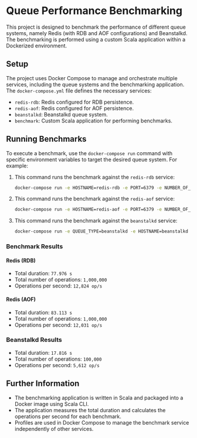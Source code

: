 # Queue Performance Benchmarking

This project is designed to benchmark the performance of different queue systems, namely Redis (with RDB and AOF configurations) and Beanstalkd. The benchmarking is performed using a custom Scala application within a Dockerized environment.

## Setup

The project uses Docker Compose to manage and orchestrate multiple services, including the queue systems and the benchmarking application. The `docker-compose.yml` file defines the necessary services:

- `redis-rdb`: Redis configured for RDB persistence.
- `redis-aof`: Redis configured for AOF persistence.
- `beanstalkd`: Beanstalkd queue system.
- `benchmark`: Custom Scala application for performing benchmarks.

## Running Benchmarks

To execute a benchmark, use the `docker-compose run` command with specific environment variables to target the desired queue system. For example:

1. This command runs the benchmark against the `redis-rdb` service:
    ```bash
    docker-compose run -e HOSTNAME=redis-rdb -e PORT=6379 -e NUMBER_OF_OPERATIONS=1000000 benchmark
    ```
2. This command runs the benchmark against the `redis-aof` service:
    ```bash
    docker-compose run -e HOSTNAME=redis-aof -e PORT=6379 -e NUMBER_OF_OPERATIONS=1000000 benchmark
    ```
3. This command runs the benchmark against the `beanstalkd` service:
    ```bash
    docker-compose run -e QUEUE_TYPE=beanstalkd -e HOSTNAME=beanstalkd -e PORT=11300 -e NUMBER_OF_OPERATIONS=100000 benchmark
    ```

### Benchmark Results

#### Redis (RDB)

- Total duration: `77.976 s`
- Total number of operations: `1,000,000`
- Operations per second: `12,824 op/s`

#### Redis (AOF)

- Total duration: `83.113 s`
- Total number of operations: `1,000,000`
- Operations per second: `12,031 op/s`

### Beanstalkd Results

- Total duration: `17.816 s`
- Total number of operations: `100,000`
- Operations per second: `5,612 op/s`

## Further Information

- The benchmarking application is written in Scala and packaged into a Docker image using Scala CLI.
- The application measures the total duration and calculates the operations per second for each benchmark.
- Profiles are used in Docker Compose to manage the benchmark service independently of other services.
